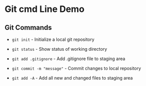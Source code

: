 # Git cmd Line Demo

## Git Commands

* `git init` - Initialize a local git repository

* `git status` - Show status of working directory

* `git add .gitignore` - Add .gitignore file to staging area

* `git commit -m "message"` - Commit changes to local repository

* `git add -A` - Add all new and changed files to staging area
